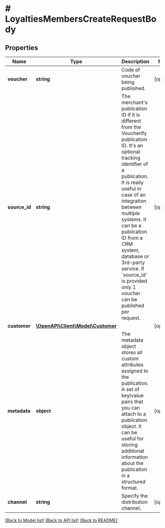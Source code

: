 # # LoyaltiesMembersCreateRequestBody

## Properties

Name | Type | Description | Notes
------------ | ------------- | ------------- | -------------
**voucher** | **string** | Code of voucher being published. | [optional]
**source_id** | **string** | The merchant&#39;s publication ID if it is different from the Voucherify publication ID. It&#39;s an optional tracking identifier of a publication. It is really useful in case of an integration between multiple systems. It can be a publication ID from a CRM system, database or 3rd-party service. If &#x60;source_id&#x60; is provided only 1 voucher can be published per request. | [optional]
**customer** | [**\OpenAPI\Client\Model\Customer**](Customer.md) |  | [optional]
**metadata** | **object** | The metadata object stores all custom attributes assigned to the publication. A set of key/value pairs that you can attach to a publication object. It can be useful for storing additional information about the publication in a structured format. | [optional]
**channel** | **string** | Specify the distribution channel. | [optional]

[[Back to Model list]](../../README.md#models) [[Back to API list]](../../README.md#endpoints) [[Back to README]](../../README.md)
